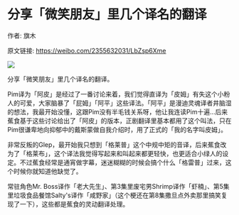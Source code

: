 # 分享「微笑朋友」里几个译名的翻译

作者: 旗木

原文链接: https://weibo.com/2355632031/LbZsp6Xme

![](/image/分享「微笑朋友」里几个译名的翻译.webp)

分享「微笑朋友」里几个译名的翻译。

Pim译为「阿皮」是经过了一番讨论来着，我们觉得直译为「皮姆」有失这个小粉人的可爱，大家脑暴了「屁姆」「阿平」这些译法。「阿平」是漫迪灵魂译者井脑湿的想法，我最开始没懂，这跟Pim没有半毛钱关系呀，他让我连读Pim十遍…后来蕉食基于这些讨论给出了「阿皮」的版本，正剧翻译里基本都用了这个叫法，只在Pim很谦卑地向抑郁中的戴斯蒙做自我介绍时，用了正式的「我的名字叫皮姆」。

非常反叛的Glep，最开始我只想到「格莱普」这个中规中矩的音译，后来蕉食改为了「格莱布」，这个译法我觉得写起来和叫起来都更轻快，也更适合小绿人的设定。不过蕉食经常是通宵做字幕，迷迷糊糊的时候会搞个什么「格雷普」过来，这个时候你就知道他缺觉了。

常驻角色Mr. Boss译作「老大先生」、第3集里废宅男Shrimp译作「虾楠」、第5集里垃圾食品餐馆Salty's译作「咸野家」（这个梗还在第8集撒旦点外卖那里搞笑复现了一下），这些都是蕉食的灵动翻译处理。